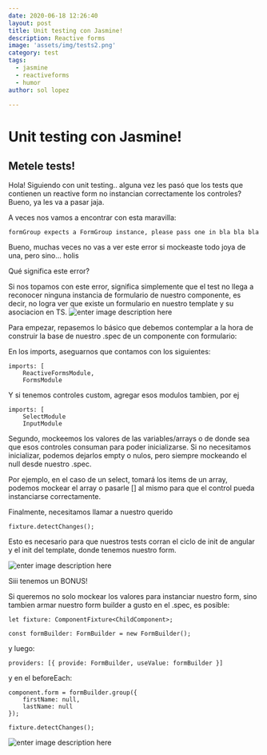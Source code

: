 ```yaml
---
date: 2020-06-18 12:26:40
layout: post
title: Unit testing con Jasmine!
description: Reactive forms
image: 'assets/img/tests2.png'
category: test
tags:
  - jasmine
  - reactiveforms
  - humor
author: sol lopez

---
```

# Unit testing con Jasmine! 
## Metele tests!

Hola! Siguiendo con unit testing.. alguna vez les pasó que los tests que contienen un reactive form no instancian correctamente los controles? Bueno, ya les va a pasar jaja.

A veces nos vamos a encontrar con esta maravilla:

    formGroup expects a FormGroup instance, please pass one in bla bla bla

Bueno, muchas veces no vas a ver este error si mockeaste todo joya de una, pero sino... holis

Qué significa este error?

Si nos topamos con este error, significa simplemente que el test no llega a reconocer ninguna instancia de formulario de nuestro componente, es decir, no logra ver que existe un formulario en nuestro template y su asociacion en TS.
![enter image description here](https://www.generadormemes.com/download/82iu845i7eevh1my3la94t5thtcbgwhkrp9fazs6m8pfdrq6ck21t0hjshlz0b9)

Para empezar, repasemos lo básico que debemos contemplar a la hora de construir la base de nuestro .spec de un componente con formulario:

En los imports, aseguarnos que contamos con los siguientes:

    imports: [ 
	    ReactiveFormsModule,
	    FormsModule


Y si tenemos controles custom, agregar esos modulos tambien, por ej

    imports: [
	    SelectModule
	    InputModule

Segundo, mockeemos los valores de las variables/arrays o de donde sea que esos controles consuman para poder inicializarse. Si no necesitamos inicializar, podemos dejarlos empty o nulos, pero siempre mockeando el null desde nuestro .spec.

Por ejemplo, en el caso de un select, tomará los items de un array, podemos mockear el array o pasarle [] al mismo para que el control pueda instanciarse correctamente.

Finalmente, necesitamos llamar a nuestro querido

    fixture.detectChanges();

Esto es necesario para que nuestros tests corran el ciclo de init de angular y el init del template, donde tenemos nuestro form.

![enter image description here](https://encrypted-tbn0.gstatic.com/images?q=tbn:ANd9GcSBjIp1tH1msYRzKrod0BjyHJbnwNhmMBO0WzHhXcZd3cAEZt3H&usqp=CAU)

Siii tenemos un BONUS!

Si queremos no solo mockear los valores para instanciar nuestro form, sino tambien armar nuestro form builder a gusto en el .spec, es posible:

    let fixture: ComponentFixture<ChildComponent>;
     
    const formBuilder: FormBuilder = new FormBuilder();

y luego:

    providers: [{ provide: FormBuilder, useValue: formBuilder }]

y en el beforeEach:

    component.form = formBuilder.group({
	    firstName: null,
	    lastName: null
	});
    
    fixture.detectChanges();

![enter image description here](https://i.pinimg.com/originals/39/46/07/394607fdeea1f286afe8a4a0a28ec9fe.png)
